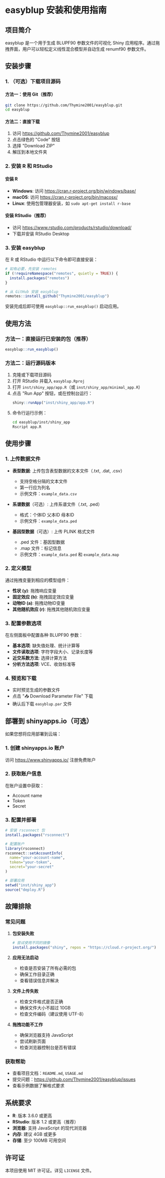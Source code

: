 # easyblup 安装和使用指南

## 项目简介

easyblup 是一个用于生成 BLUPF90 参数文件的可视化 Shiny 应用程序。通过拖拽界面，用户可以轻松定义线性混合模型并自动生成 renumf90 参数文件。

## 安装步骤

### 1. （可选）下载项目源码

#### 方法一：使用 Git（推荐）
```bash
git clone https://github.com/Thymine2001/easyblup.git
cd easyblup
```

#### 方法二：直接下载
1. 访问 https://github.com/Thymine2001/easyblup
2. 点击绿色的 "Code" 按钮
3. 选择 "Download ZIP"
4. 解压到本地文件夹

### 2. 安装 R 和 RStudio

#### 安装 R
- **Windows**: 访问 https://cran.r-project.org/bin/windows/base/
- **macOS**: 访问 https://cran.r-project.org/bin/macosx/
- **Linux**: 使用包管理器安装，如 `sudo apt-get install r-base`

#### 安装 RStudio（推荐）
- 访问 https://www.rstudio.com/products/rstudio/download/
- 下载并安装 RStudio Desktop

### 3. 安装 easyblup

在 R 或 RStudio 中运行以下命令即可直接安装：

```r
# 如有必要，先安装 remotes
if (!requireNamespace("remotes", quietly = TRUE)) {
  install.packages("remotes")
}

# 从 GitHub 安装 easyblup
remotes::install_github("Thymine2001/easyblup")
```

安装完成后即可使用 `easyblup::run_easyblup()` 启动应用。

## 使用方法

### 方法一：直接运行已安装的包（推荐）

```r
easyblup::run_easyblup()
```

### 方法二：运行源码版本

1. 克隆或下载项目源码
2. 打开 RStudio 并载入 `easyblup.Rproj`
3. 打开 `inst/shiny_app/app.R`（或 `inst/shiny_app/minimal_app.R`）
4. 点击 "Run App" 按钮，或在控制台运行：
   ```r
   shiny::runApp("inst/shiny_app/app.R")
   ```
5. 命令行运行示例：
   ```bash
   cd easyblup/inst/shiny_app
   Rscript app.R
   ```

## 使用步骤

### 1. 上传数据文件

- **表型数据**: 上传包含表型数据的文本文件（.txt, .dat, .csv）
  - 支持空格分隔的文本文件
  - 第一行应为列名
  - 示例文件：`example_data.csv`

- **系谱数据**（可选）: 上传系谱文件（.txt, .ped）
  - 格式：个体ID 父本ID 母本ID
  - 示例文件：`example_data.ped`

- **基因型数据**（可选）: 上传 PLINK 格式文件
  - .ped 文件：基因型数据
  - .map 文件：标记信息
  - 示例文件：`example_data.ped` 和 `example_data.map`

### 2. 定义模型

通过拖拽变量到相应的模型组件：

- **性状 (y)**: 拖拽响应变量
- **固定效应 (b)**: 拖拽固定效应变量
- **动物ID (a)**: 拖拽动物ID变量
- **其他随机效应 (r)**: 拖拽其他随机效应变量

### 3. 配置参数选项

在左侧面板中配置各种 BLUPF90 参数：

- **基本选项**: 缺失值处理、统计计算等
- **文件读取选项**: 字符字段大小、记录长度等
- **近交系数方法**: 选择计算方法
- **分析方法选项**: VCE、收敛标准等

### 4. 预览和下载

- 实时预览生成的参数文件
- 点击 "📥 Download Parameter File" 下载
- 确认后下载 `easyblup.par` 文件

## 部署到 shinyapps.io（可选）

如果您想将应用部署到云端：

### 1. 创建 shinyapps.io 账户

访问 https://www.shinyapps.io/ 注册免费账户

### 2. 获取账户信息

在账户设置中获取：
- Account name
- Token
- Secret

### 3. 配置并部署

```r
# 安装 rsconnect 包
install.packages("rsconnect")

# 配置账户
library(rsconnect)
rsconnect::setAccountInfo(
  name="your-account-name",
  token="your-token", 
  secret="your-secret"
)

# 部署应用
setwd("inst/shiny_app")
source("deploy.R")
```

## 故障排除

### 常见问题

1. **包安装失败**
   ```r
   # 尝试使用不同的镜像
   install.packages("shiny", repos = "https://cloud.r-project.org/")
   ```

2. **应用无法启动**
   - 检查是否安装了所有必需的包
   - 确保工作目录正确
   - 查看错误信息并解决

3. **文件上传失败**
   - 检查文件格式是否正确
   - 确保文件大小不超过 10GB
   - 检查文件编码（建议使用 UTF-8）

4. **拖拽功能不工作**
   - 确保浏览器支持 JavaScript
   - 尝试刷新页面
   - 检查浏览器控制台是否有错误

### 获取帮助

- 查看项目文档：`README.md`, `USAGE.md`
- 提交问题：https://github.com/Thymine2001/easyblup/issues
- 查看示例数据了解格式要求

## 系统要求

- **R**: 版本 3.6.0 或更高
- **RStudio**: 版本 1.2 或更高（推荐）
- **浏览器**: 支持 JavaScript 的现代浏览器
- **内存**: 建议 4GB 或更多
- **存储**: 至少 100MB 可用空间

## 许可证

本项目使用 MIT 许可证。详见 `LICENSE` 文件。
